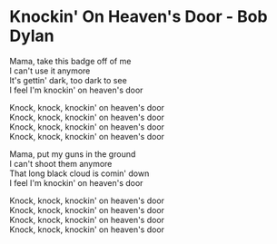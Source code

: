 # Knockin' On Heaven's Door - Bob Dylan

Mama, take this badge off of me\
I can't use it anymore\
It's gettin' dark, too dark to see\
I feel I'm knockin' on heaven's door

Knock, knock, knockin' on heaven's door\
Knock, knock, knockin' on heaven's door\
Knock, knock, knockin' on heaven's door\
Knock, knock, knockin' on heaven's door

Mama, put my guns in the ground\
I can't shoot them anymore\
That long black cloud is comin' down\
I feel I'm knockin' on heaven's door

Knock, knock, knockin' on heaven's door\
Knock, knock, knockin' on heaven's door\
Knock, knock, knockin' on heaven's door\
Knock, knock, knockin' on heaven's door